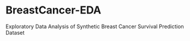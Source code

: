 # BreastCancer-EDA
Exploratory Data Analysis of Synthetic Breast Cancer Survival Prediction Dataset



